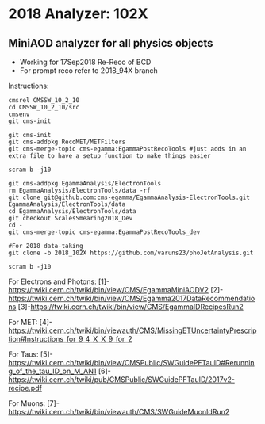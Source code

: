 # 2018 Analyzer: 102X
## MiniAOD analyzer for all physics objects 

- Working for 17Sep2018 Re-Reco of BCD
- For prompt reco refer to 2018_94X branch

Instructions:
```
cmsrel CMSSW_10_2_10
cd CMSSW_10_2_10/src
cmsenv
git cms-init

git cms-init
git cms-addpkg RecoMET/METFilters 
git cms-merge-topic cms-egamma:EgammaPostRecoTools #just adds in an extra file to have a setup function to make things easier

scram b -j10

git cms-addpkg EgammaAnalysis/ElectronTools
rm EgammaAnalysis/ElectronTools/data -rf
git clone git@github.com:cms-egamma/EgammaAnalysis-ElectronTools.git EgammaAnalysis/ElectronTools/data
cd EgammaAnalysis/ElectronTools/data
git checkout ScalesSmearing2018_Dev
cd -
git cms-merge-topic cms-egamma:EgammaPostRecoTools_dev

#For 2018 data-taking
git clone -b 2018_102X https://github.com/varuns23/phoJetAnalysis.git

scram b -j10
```

For Electrons and Photons:
[1]-https://twiki.cern.ch/twiki/bin/view/CMS/EgammaMiniAODV2
[2]-https://twiki.cern.ch/twiki/bin/view/CMS/Egamma2017DataRecommendations
[3]-https://twiki.cern.ch/twiki/bin/view/CMS/EgammaIDRecipesRun2

For MET:
[4]-https://twiki.cern.ch/twiki/bin/viewauth/CMS/MissingETUncertaintyPrescription#Instructions_for_9_4_X_X_9_for_2

For Taus:
[5]-https://twiki.cern.ch/twiki/bin/view/CMSPublic/SWGuidePFTauID#Rerunning_of_the_tau_ID_on_M_AN1
[6]-https://twiki.cern.ch/twiki/pub/CMSPublic/SWGuidePFTauID/2017v2-recipe.pdf

For Muons:
[7]-https://twiki.cern.ch/twiki/bin/viewauth/CMS/SWGuideMuonIdRun2

